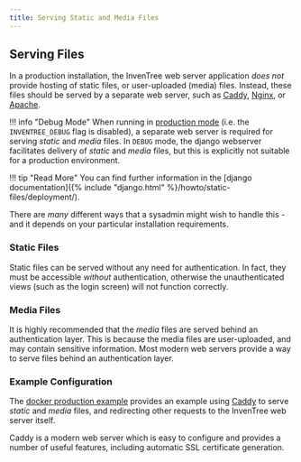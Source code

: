 ```yaml
---
title: Serving Static and Media Files
---
```


## Serving Files

In a production installation, the InvenTree web server application *does not* provide hosting of static files, or user-uploaded (media) files. Instead, these files should be served by a separate web server, such as [Caddy](https://caddyserver.com/), [Nginx](https://www.nginx.com/), or [Apache](https://httpd.apache.org/).

!!! info "Debug Mode"
    When running in [production mode](./bare_prod.md) (i.e. the `INVENTREE_DEBUG` flag is disabled), a separate web server is required for serving *static* and *media* files. In `DEBUG` mode, the django webserver facilitates delivery of *static* and *media* files, but this is explicitly not suitable for a production environment.

!!! tip "Read More"
    You can find further information in the [django documentation]({% include "django.html" %}/howto/static-files/deployment/).

There are *many* different ways that a sysadmin might wish to handle this - and it depends on your particular installation requirements.

### Static Files

Static files can be served without any need for authentication. In fact, they must be accessible *without* authentication, otherwise the unauthenticated views (such as the login screen) will not function correctly.

### Media Files

It is highly recommended that the *media* files are served behind an authentication layer. This is because the media files are user-uploaded, and may contain sensitive information. Most modern web servers provide a way to serve files behind an authentication layer.

### Example Configuration

The [docker production example](./docker.md) provides an example using [Caddy](https://caddyserver.com) to serve *static* and *media* files, and redirecting other requests to the InvenTree web server itself.

Caddy is a modern web server which is easy to configure and provides a number of useful features, including automatic SSL certificate generation.

